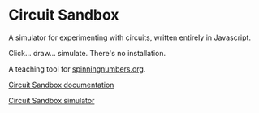 # Circuit Sandbox

A simulator for experimenting with circuits, written entirely in Javascript.

Click... draw... simulate. There's no installation. 

A teaching tool for [spinningnumbers.org](https://spinningnumbers.org).

[Circuit Sandbox documentation](https://spinningnumbers.org/a/circuit-sandbox.html)

[Circuit Sandbox simulator](https://spinningnumbers.org/circuit-sandbox/index.html)